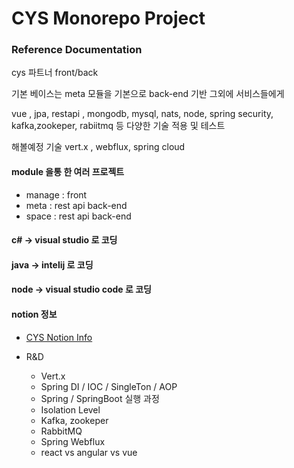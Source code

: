 # CYS Monorepo Project

### Reference Documentation
cys 파트너 front/back 

기본 베이스는 meta 모듈을 기본으로 back-end 기반
그외에 서비스들에게 

vue , jpa, restapi , mongodb, mysql, nats, node, spring security, kafka,zookeper, rabiitmq
등 다양한 기술 적용 및 테스트


해볼예정 기술
vert.x , webflux, spring cloud

#### module 을통 한 여러 프로젝트

- manage : front
- meta : rest api back-end
- space : rest api back-end


#### c# -> visual studio 로 코딩
#### java -> intelij 로 코딩
#### node -> visual studio code 로 코딩

#### notion 정보

* [CYS Notion Info](https://www.notion.so/Notion-2f5d5d68e0a64606a74ab2473c6f0f15)

* R&D
  * Vert.x
  * Spring DI / IOC / SingleTon / AOP
  * Spring / SpringBoot 실행 과정
  * Isolation Level
  * Kafka, zookeper
  * RabbitMQ
  * Spring Webflux
  * react vs angular vs vue


